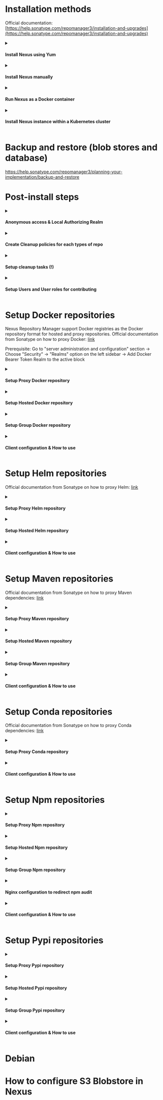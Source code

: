 # Installation methods

Official documentation:
[https://help.sonatype.com/repomanager3/installation-and-upgrades](https://help.sonatype.com/repomanager3/installation-and-upgrades)

<details>
<summary><h4>Install Nexus using Yum</h4></summary>

## Prerequisite steps:
* Rocky Linux 8

## Installation steps:
### 1. Install Sonatype Nexus 3 repo and Nexus 3 itself

following the steps from https://github.com/sonatype-nexus-community/nexus-repository-installer#yum-setup

### 2. Fine-tune the memory requirements

by editing the file `/opt/sonatype/nexus3/bin/nexus.vmoptions` (for weaker systems set

```
-Xms512m
-Xmx512m
-XX:MaxDirectMemorySize=512m
```

### 3. Enable and start Nexus 3 service

via `sudo systemctl enable nexus-repository-manager --now`

### 4. Login to Nexus as `admin`.

To ensure the system begins with a secure state, Nexus Repository Manager generates a unique random password during the system’s initial startup which it writes to the data directory (in our case it's "sonatype-work/nexus3") in a file called admin.password.

So you can use the value from this file:

`sudo cat /opt/sonatype/sonatype-work/nexus3/admin.password`

And then go to http://your_host:8081/ in your browser to log in as "admin" user using the password from the file above.
</details>

<details>
<summary><h4>Install Nexus manually</h4></summary>

## Prerequisite steps:

* Install wget utility in case if you don't have it:
```
sudo yum install wget -y

```

* Install OpenJDK 1.8 in case if you don't have it (to check the version run "java -version")
```
sudo yum install java-1.8.0-openjdk.x86_64 -y
```

## Installation steps: 

**1) Move to your /opt directory**
```
cd /opt
```

**2) Download the latest version of Nexus**

You can get the latest download links for nexus from [here](https://help.sonatype.com/repomanager3/product-information/download) (for example, *https://download.sonatype.com/nexus/3/nexus-3.38.1-01-unix.tar.gz*)
```
sudo wget -O nexus.tar.gz https://download.sonatype.com/nexus/3/latest-unix.tar.gz
```

**3) Extract the tar file**
```
sudo tar -xvzf nexus.tar.gz
```
You should see two directories: nexus files directory (it's name is "nexus-3.20.1-01" at the screenshot below) and nexus data directory (it's name is "sonatype-work" at the screenshot below).

![1.png](images/1.png)

Rename the nexus files directory
```
sudo mv nexus-3* nexus
```

**4) Create new user which will run the service**

As a good security practice, it is not advised to run nexus service with root privileges. So create a new user named "nexus" to run the nexus service
```
sudo adduser nexus
```

Change the ownership of nexus files directory and nexus data directory to nexus user
```
sudo chown -R nexus:nexus /opt/nexus
sudo chown -R nexus:nexus /opt/sonatype-work
```

**5) Edit "nexus.rc" file**

Open /opt/nexus/bin/nexus.rc file
```
sudo vi  /opt/nexus/bin/nexus.rc
```

Uncomment run_as_user parameter and set it as follows
```
run_as_user="nexus"
```

**6) Edit "nexus.vmoptions"**

Open the file in editor
```
sudo vi /opt/nexus/bin/nexus.vmoptions
```

In case if you need to change the default nexus data directory You need to adjust the "-Dkaraf.data" value .

Also I've notices that the service is not starting at all without any logging in case if it's not enough memory to start. So if default values of "-Xms" and "-Xmx" are too huge, you'd need to decrease them.

Below are the values I've used in my setup:
```
-Xms512m
-Xmx512m
-XX:MaxDirectMemorySize=512m
-XX:+UnlockDiagnosticVMOptions
-XX:+LogVMOutput
-XX:LogFile=../sonatype-work/nexus3/log/jvm.log
-XX:-OmitStackTraceInFastThrow
-Djava.net.preferIPv4Stack=true
-Dkaraf.home=.
-Dkaraf.base=.
-Dkaraf.etc=etc/karaf
-Djava.util.logging.config.file=etc/karaf/java.util.logging.properties
-Dkaraf.data=../sonatype-work/nexus3
-Dkaraf.log=../sonatype-work/nexus3/log
-Djava.io.tmpdir=../sonatype-work/nexus3/tmp
-Dkaraf.startLocalConsole=false
-Djdk.tls.ephemeralDHKeySize=2048
-Dinstall4j.pidDir=/opt/tmp
-Djava.endorsed.dirs=lib/endorsed
```

**7) Start the service**

You can configure the repository manager to run as a service with "init.d" or "systemd".

Both these methods you can find described at the following [page](https://help.sonatype.com/repomanager3/installation-and-upgrades/run-as-a-service).

In this guide we will use "update-rc.d" - a tool that targets the initscripts in "init.d" to run the nexus service.

Symlink "opt/nexus/bin/nexus" to "/etc/init.d/nexus":
```
sudo ln -s /opt/nexus/bin/nexus /etc/init.d/nexus
```

Then activate the service
```
cd /etc/init.d
sudo update-rc.d nexus defaults
sudo service nexus start
```

**Note:** default settings of Port and Host values which nexus uses once the service is started can be found in "/opt/nexus/etc/nexus-default.properties":

![2.png](images/2.png)


**Post install:** Login as admin to Nexus

To ensure the system begins with a secure state, Nexus Repository Manager generates a unique random password during the system's initial startup which it writes to the data directory (in our case it's "sonatype-work/nexus3") in a file called admin.password.

So you can use the value from this file:
```
sudo vi /opt/sonatype-work/nexus3/admin.password
```

And then go to http://your_host:8081/ in your browser to log in as "admin" user using the password from the file above.
</details>


<details> 
<summary><h4>Run Nexus as a Docker container</h4></summary>

## 

You can find instructions at:
[https://github.com/sonatype/docker-nexus3](https://github.com/sonatype/docker-nexus3)

Or create a docker-compose file similar to the following:
[link](https://github.com/dzubenco/nexus-docker-test/blob/main/docker-compose.yml)

Then run via the following commands:

```
docker-compose pull
docker-compose up -d
```

It can take some time (2-3 minutes) for the service to launch in a new container. 
You can the status using the following command  to determine once Nexus is ready:

```
docker-compose ps
```


</details>

<details>
<summary><h4>Install Nexus instance within a Kubernetes cluster</h4></summary>

## Links to the Charts:

Official Helm chart:
[https://artifacthub.io/packages/helm/sonatype/nexus-repository-manager](https://artifacthub.io/packages/helm/sonatype/nexus-repository-manager)

Community Helm chart:
[https://artifacthub.io/packages/helm/stevehipwell/nexus3](https://artifacthub.io/packages/helm/stevehipwell/nexus3)
</details>


# Backup and restore (blob stores and database)

https://help.sonatype.com/repomanager3/planning-your-implementation/backup-and-restore


# Post-install steps

<details>
<summary><h4>Anonymous access & Local Authorizing Realm</h4></summary>

#
During initial configuration of Nexus repository you should remain the following checkbox and choose "Local Authorizing Realm" in the Realm dropdown:

![3.png](images/3.png)

In case if you've missed this, you can find this setting in the [ 1) Admin panel -> 2) Anonymous access ] panel as shown below:

![4.png](images/4.png)

Then go to [ 1) Admin panel -> 2) Realms ] and add Local Authorizing Realm to the active block.

</details>


<details> 
<summary><h4>Create Cleanup policies for each types of repo</h4></summary> 

#
1) Login to Nexus as Admin

2) Navigate to Admin panel at the very top of Nexus UI

![5.png](images/5.png)

3) At the Repository section choose "Cleanup policies"

![6.png](images/6.png)

4) Click at the "Create Cleanup Policy" button

The next steps (as an example) will be described for a maven type of repository:

![7.png](images/7.png)

**1)** Specify the name of cleanup policy --> **2)** Choose the type of repository (at the screenshot above it's maven2) --> **3)** Choose Cleanup criteria (at the screenshot above it's about to delete components that haven't been downloaded in 3 days)

These steps should be repeated for all the type of repositories for which you need to have a cleanup job configured.
In my case it's the following list: apt, conda, docker, helm, maven, npm, pypi

![8.png](images/8.png)

</details>

<details>
<summary><h4>Setup cleanup tasks (!)</h4></summary>

#
1) Login to Nexus as Admin

2) Navigate to Admin panel at the very top of Nexus UI

![55.png](images/5.png)

3) At the System section choose "Tasks"

![20.png](images/20.png)

4) Click on "Create task" button

![21.png](images/21.png)

5) Choose **"Cleanup Service (Admin - Cleanup repositories using their associated policies)"**

This task will clean up all the items which are valid to be cleaned up according to the **cleanup policies** set up for each repository separately.

- define the name of the task

- define frequency of running (e.g. daily)

6) Choose **"Admin - Compact Blob Store"**

It's a kind of hard delete. Any clean up (task, or individual deletions) done via NXRM3 is soft deleted in case it's removed the wrong thing, you can restore. Compact blob store task finishes the job (removing all soft deleted items).

- define the name of the task

- choose the blobstore this task will be applied to

- define frequency of running (e.g. daily)

7) Choose **"Delete blob store temporary files"**

- define the name of the task

- choose the blobstore this task will be applied to

- define frequency of running (e.g. daily)

8) Choose **"Docker - delete incomplete upload tasks"**

- define the name of the task

- define "age in hours" value - incomplete docker uploads that are older than the specified age in hours will be deleted

- define frequency of running (e.g. daily)

9) Choose **"Docker - delete unused manifests and images"**

- define the name of the task

- provide the nexus repository name to clean up

- define "deploy offset in hours" value - Manifests and images deployed within this period before the task starts will not be deleted

- define frequency of running (e.g. daily)

</details>

<details>
<summary><h4>Setup Users and User roles for contributing</h4></summary>

#
Example will contain info about how to create **user role** and **user** that are able to download/upload artifacts to **Docker** Nexus repositories.

Login as Admin user -> Go to Admin Panel -> Expand "Security" section -> Choose "Roles" -> Click "Create Role"

Provide the ID and Name of User role, move the following Privileges from Active to Given section as at teh screenshot:

```
nx-repository-admin-docker-docker-group-*
nx-repository-admin-docker-docker-hosted-*
nx-repository-view-docker-docker-group-*
nx-repository-view-docker-docker-hosted-*
```

![18.png](images/18.png)

Click "Save" button.

Go to Admin Panel -> Expand "Security" section -> Choose "Users" -> Click "Create Local User"

Fill the form: 

ID: any description e.g. "docker-contributor"

First Name, Last Name, Email: any dummy values

Password: it will be used for authentication

Status: choose "active"

Roles: move previously created role (in my case it's "docker-contributor") from "Available" section to "Granted"

Save the user

![19.png](images/19.png)


</details>


# Setup Docker repositories

Nexus Repository Manager support Docker registries as the Docker repository format for hosted and proxy repositories. Official documentation from Sonatype on how to proxy Docker: [link](https://help.sonatype.com/repomanager3/nexus-repository-administration/formats/docker-registry/proxy-repository-for-docker)

Prerequisite: Go to "server administration and configuration" section -> Choose "Security" -> "Realms" option on the left sidebar -> Add Docker Bearer Token Realm to the active block

<details>
<summary><h4>Setup Proxy Docker repository</h4></summary>

#
Go to "server administration and configuration" section -> Choose "repositories" option on the left sidebar, then click "create repository" button at the very top of the screen -> Choose "docker (proxy)" type

![9.png](images/9.png)

1) Provide the name of proxy

2) Check the "HTTP" checkbox and provide a Port value you may use for this repository (at the screenshot it's 8181)

3) Check "allow anonymous docker pull"

4) Provide the URL of the remote storage (for example, https://registry-1.docker.io). Note: each proxy repository can use only one remote storage

5) For the Docker index, select Use Docker Hub

6) Check "Allow Nexus Repository Manager to download and cache foreign layers" checkbox (info: [link](https://help.sonatype.com/repomanager3/nexus-repository-administration/formats/docker-registry/foreign-layers)). Remain the regexp by default

7) Please don't forget to apply to the repository the cleanup policy which has been created at the [Post-Install steps] -> [Create Cleanup policies for each types of repo] section of this guide

![10.png](images/10.png)

</details>

<details>
<summary><h4>Setup Hosted Docker repository</h4></summary>

#
If you want to have an ability to push your own Docker images to the Nexus, you would need to have Hosted Repository set up.

The creation of Hosted Docker repository in Nexus is pretty similar to the Proxy Docker repository set up described above.

The differences are that:

1) When choosing the repository type to be created, choose "docker (hosted)"

2) Provide a name of repository, choose the blobstore (or remain it default) and apply a cleanup policy if needed (it should be set up as at the [Post-Install steps] -> [Create Cleanup policies for each types of repo] section of this guide)

3) Don't forger to provide a HTTP connector at specified port as at the screenshot below. The port should be different from other HTTP connector ports specified for other created repos.

![11.png](images/11.png)

Then you will be able to push your own images to such repository. 
Example of pushing to Docker hosted repo can be found at the **"Client configuration & How to use"** section below

</details>

<details>
<summary><h4>Setup Group Docker repository</h4></summary>

#
Several Docker repositories can be grouped in order to simplify access if you're going to use different remote repos at the same time.
For more details please refer to the [guide](https://help.sonatype.com/repomanager3/nexus-repository-administration/formats/docker-registry/grouping-docker-repositories) .

In our case, Nexus contains the Docker Group repository which includes all the Proxy Docker repos and Hosted Docker repo. 
So, accessing the only one HTTP connector of Group repository, we will be able to **download** any image from all these repos (please **note** that Nexus Repository OSS **does not support pushing** into a group repository, so only pulling from group repository is available. Explicit push to the hosted repository is described in the **"Client configuration & How to use"** section below):

![12.png](images/12.png)
</details>

<details>
<summary><h4>Client configuration & How to use</h4></summary>

#

1) Go to /etc/docker/daemon.json and change it's content as follows:
```
{ "features" : { "buildkit": true},
"insecure-registries": ["nexus_address:http_connector_group_repo", "http://nexus_address:http_connector_group_repo", "nexus_address:http_connector_hosted_repo", "http://nexus_address:http_connector_hosted_repo"],
"registry-mirrors": ["http://nexus_address:http_connector_group_repo", "http://nexus_address:http_connector_hosted_repo"],
"debug": true
 }

```

for example, in my case it would be:

```
{ "features" : { "buildkit": true}, 
"insecure-registries": ["localhost:8183", "http://localhost:8183", "localhost:8182", "http://localhost:8182"], 
"registry-mirrors": ["http://localhost:8183", "http://localhost:8182"], 
"debug": true 
 }
```

2) Create a file /etc/default/docker and put the following line:

```
DOCKER_OPTS="--config-file=/etc/docker/daemon.json"
```

![13.png](images/13.png)

3) Go to **~/.docker/config.json**. In case if it contains a record with docker.io, delete it (otherwise docker will work with docker hub instead of proxy)

4) Restart the docker service:

```
sudo systemctl restart docker
```

Run docker info command:

```
docker info
```

At the bottom you should see records similar to the following:

![14.png](images/14.png)

Now if you run in your console:

```
docker pull
# or
docker push
```

your docker will point to the Nexus instance.

**Example of pushing** to Docker hosted repo:
General approach is described [here](https://help.sonatype.com/repomanager3/nexus-repository-administration/formats/docker-registry/pushing-images)

I've chose one of the available images for pushing:

![15.png](images/15.png)

Then made a tag:

![16.png](images/16.png)

Then authenticated as "docker-contributer" user (password: 123123123) and pushed the image:

![17.png](images/17.png)

</details>

# Setup Helm repositories

Official documentation from Sonatype on how to proxy Helm: [link](https://help.sonatype.com/repomanager3/nexus-repository-administration/formats/helm-repositories)

<details>
<summary><h4>Setup Proxy Helm repository</h4></summary>

#
Note: each created repository can proxy only one remote repository.

The list of Helm repositories for proxying:

```
https://oxyno-zeta.github.io/helm-charts-v2/
https://argoproj.github.io/argo-helm/
https://charts.bitnami.com/bitnami
https://aws.github.io/eks-charts
https://charts.crossplane.io/stable
https://charts.bitnami.com/bitnami
https://dapr.github.io/helm-charts
```

In general proxy repository can be set up as follows:

![22.png](images/22.png)

1) Go to "server administration and configuration" section

2) Choose "repositories" option on the left sidebar, then click "create repository" button at the very top of the screen

3) Choose "helm (proxy)" type

![23.png](images/23.png)

1) Provide the name of proxy

2) Provide the URL of the remote storage (for example,  https://kubernetes-charts.storage.googleapis.com/ )

3) (Optional, can be remained by default) Choose a blob store for the repository if you need to separate it from the default one.

4) Please don't forget to apply to the repository the cleanup policy which has been created at the **cleanup policies section** of this guide

![24.png](images/24.png)

As a result, repository like this should appear:

![25.png](images/25.png)

</details>

<details>
<summary><h4>Setup Hosted Helm repository</h4></summary>

#

If you want to have an ability to push your own Helm charts to the Nexus, you would need to have Hosted Repository set up.

The creation of Hosted Helm repository in Nexus is pretty similar to the **Proxy Helm repository** creation.

The differences are that:

1) When choosing the repository type to be created, choose "helm (hosted)"

2) Provide a name of repository, choose the blobstore (or remain it default) and apply a cleanup policy if needed (it should be set up as above in the **cleanup policies setup** section)

</details>

<details>
<summary><h4>Client configuration & How to use</h4></summary>

#

### **How to fetch Helm charts from helm-proxy repo**

Once you have Helm up and running you'll want to run a command similar to the following to add a Helm repo:
```
helm repo add <helm_repository_name> http://<host>:<port>/repository/<nexus_repository_name>/ --username <username> --password <password>
```

The below command will fetch the latest chart or with the version:
```
1. helm fetch <helm_repository_name>/<chart_name>
2. helm fetch <helm_repository_name>/<chart_name> --version <chart_version>
```

For example, Nexus Repository has a Helm proxy repository called **helm-proxy** and your Nexus Repository is running on localhost:8081 where username is admin and password is admin. 
You would like to add this repository to Helm client. Also, you would like to fetch the latest MySQL chart. To accomplish this, you would do the following:
```
1. helm repo add nexusrepo http://localhost:8081/repository/helm-proxy/ --username admin --password admin
2. helm fetch nexusrepo/mysql
```

If you want to fetch a chart with a specific version, just run it, like so:
```
helm fetch nexusrepo/mysql --version 1.4.0
```

---
### **How to push Helm charts to the helm-hosted repo**

![26.png](images/26.png)

1) I've created test chart

2) I've checked that chart directory has been created with default content

3) Made an archive out of the chart

Then, using "helm-contributor" user with "123123123" password we can push the chart to the helm-hosted repo.
The following command should be used:

```
curl -X 'POST' \
  'http://localhost:8082/service/rest/v1/components?repository=helm-hosted' \
  -u 'helm-contributor:123123123' \
  -H 'accept: application/json' \
  -H 'Content-Type: multipart/form-data' \
  -F 'helm.asset=@test_chart-0.1.0.tgz;type=application/x-compressed-tar'
```
</details>

# Setup Maven repositories

Official documentation from Sonatype on how to proxy Maven dependencies: [link](https://help.sonatype.com/repomanager3/nexus-repository-administration/formats/maven-repositories)

<details>
<summary><h4>Setup Proxy Maven repository</h4></summary>

#

Note: Nexus has a set of Maven repositories (proxy, hosted and group types) installed by default from the box.

![27.png](images/27.png)

```
http://localhost:8082/repository/maven-central/ - proxy for https://repo1.maven.org/maven2/
http://localhost:8082/repository/maven-snapshots/ - hosted repository for custom dependencies storage
http://localhost:8082/repository/maven-releases/ - hosted repository for custom dependencies storage
http://localhost:8082/repository/maven-public/ - group repository, includes all three above repos
```

In most cases it would be enough and you can use them to proxy your dependencies, there is no need to create a separate proxy. But in case if you need this, you can go ahead with the following steps.

![28.png](images/28.png)

1) Go to "server administration and configuration" section

2) Choose "repositories" option on the left sidebar, then click "create repository" button at the very top of the screen

3) Choose "maven (proxy)" type

![29.png](images/29.png)

1) Provide the name of proxy

2) Provide the URL of the remote storage (for example, https://repo1.maven.org/maven2/). Note: each proxy repository can use only one remote storage

3) Please don't forget to apply to the repository the cleanup policy which has been created at the **cleanup policies section** of this guide

![30.png](images/30.png)

As a result, repository like this should appear:

![31.png](images/31.png)

</details>

<details>
<summary><h4>Setup Hosted Maven repository</h4></summary>

#

If you want to have an ability to push your own Maven dependencies to the Nexus, you would need to have Hosted Repository set up.

The creation of Hosted Maven repository in Nexus is pretty similar to the **Proxy Maven** repository creation.

The differences are that:

1) When choosing the repository type to be created, choose "maven (hosted)"

2) Provide a name of repository, choose the blobstore (or remain it default) and apply a cleanup policy if needed (it should be set up as above at the **cleanup policies setup** section of this guide))

</details>

<details>
<summary><h4>Setup Group Maven repository</h4></summary>

#

Several Maven repositories can be grouped in order to simplify access if you're going to use different remote repositories at the same time.
For more details please refer to the [guide](https://help.sonatype.com/repomanager3/nexus-repository-administration/repository-management) on repository types (group repository section).

For example, you can group both **Maven Proxy** and **Maven Hosted** repositories in the same **Maven Group** Repo:

![32.png](images/32.png)

</details>

<details>
<summary><h4>Client configuration & How to use</h4></summary>

#

1) In your ~/.m2/ directory create a settings.xml file and fill it with the following data (in case if it already exists, override it's content):

```
<settings>
  <mirrors>
	<mirror>
  	<!--This sends everything else to /public -->
  	<id>nexus</id>
  	<mirrorOf>external:*</mirrorOf>
	<url>http://localhost:8082/repository/maven-public/</url>
	</mirror>
  </mirrors>
</settings>
```

Now, every maven command will use the mirror identified in user's settings.xml and only after that settings from pom will be picked up. There's no need to include the path of settings.xml in the maven command after -s flag. Maven will automatically check for settings in .m2 directory.

More documentation about mirror settings can be found in the mini guide on the [Maven web site](http://maven.apache.org/guides/mini/guide-mirror-settings.html).

Now, in order to check that the setting works well, you can go to directory that contain pom.xml and execute mvn package:
```
cd /...

mvn package
```

The log shown in terminal may contain URL address of specified proxy.

In case if you want to, you can explicitly define the path for settings.xml configuration file inside the maven command (-s flag) as shown below:

```
mvn -B -s $settings_xml_path -Dmaven.repo.local=$maven_repo_path install
```

</details>

# Setup Conda repositories

Official documentation from Sonatype on how to proxy Conda dependencies: [link](https://help.sonatype.com/repomanager3/nexus-repository-administration/formats/conda-repositories)

<details>
<summary><h4>Setup Proxy Conda repository</h4></summary>

#

Note: each proxy repository can use only one remote storage (channel)

Our project is correctly using Conda Proxy repositories for the following channels:

```python
https://conda.anaconda.org/conda-forge/
https://conda.anaconda.org/anaconda/
```

For both channels setup is similar and should be done as follows:

![33.png](images/33.png)

1) Go to "server administration and configuration" section

2) Choose "repositories" option on the left sidebar, then click "create repository" button at the very top of the screen

3) Choose "conda (proxy)" type

![34.png](images/34.png)

1) Provide the name of proxy (if you are proxying a common channel, e.g. conda-forge, try to use the same name)

2) Provide the URL of remote storage (in case of conda-forge channel it's https://conda.anaconda.org/conda-forge/)

3) (Optional, can be remained by default) Choose a blob store for the repository if you need to separate it from the default one.

4) Please don't forget to apply to the repository the cleanup policy which has been created at the **cleanup policies section** of this guide

![35.png](images/35.png)

As a result, repository like this should appear:

![36.png](images/36.png)
</details>

<details>
<summary><h4>Client configuration & How to use</h4></summary>

#

One of the options is to use repository URL directly in the conda (or miniconda, or micromamba) command, for example the following command:

```
micromamba install -c http://localhost:8082/repository/conda-forge/ numpy
```

downloads numpy package from conda-forge remote repository through our proxy repository.

Content of the -c flag represents URL to the Nexus repository.

The better way would be to use .condarc configuration file (more details on how to use .condarc file can be found [here](https://docs.conda.io/projects/conda/en/latest/user-guide/configuration/use-condarc.html))

1) Create ~/.condarc file under your user's home directory and fill it with the content similar to the following:

```
channel_alias: http://localhost:8082/repository/
```

This alias means, that every conda command, which is including channel with *channel_name*, will be actually referring to *http://localhost:8082/repository/**channel_name***

**Note** that currently we have proxy repositories for *conda-forge* and *anaconda* channels only:

```
https://conda.anaconda.org/conda-forge/
https://conda.anaconda.org/anaconda/
```

So the command structure like in example below is valid (we can use these two channels without explicit mention of proxy url):

```
conda install pip -c conda-forge
```
</details>

# Setup Npm repositories

<details>
<summary><h4>Setup Proxy Npm repository</h4></summary>

#

</details>

<details>
<summary><h4>Setup Hosted Npm repository</h4></summary>

#

</details>

<details>
<summary><h4>Setup Group Npm repository</h4></summary>

#

</details>

<details>
<summary><h4>Nginx configuration to redirect npm audit</h4></summary>

</details>

<details>
<summary><h4>Client configuration & How to use</h4></summary>

</details>

# Setup Pypi repositories

<details>
<summary><h4>Setup Proxy Pypi repository</h4></summary>

#

</details>

<details>
<summary><h4>Setup Hosted Pypi repository</h4></summary>

#

</details>

<details>
<summary><h4>Setup Group Pypi repository</h4></summary>

#

</details>

<details>
<summary><h4>Client configuration & How to use</h4></summary>

</details>

# Debian

# How to configure S3 Blobstore in Nexus